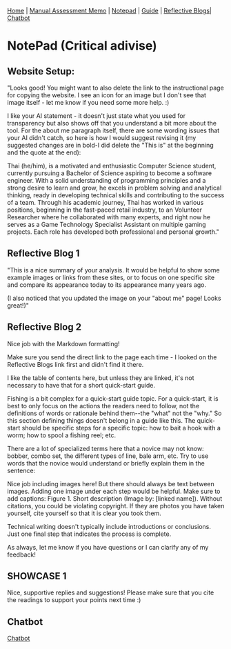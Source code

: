 [Home](index.md) | [Manual Assessment Memo](manual_assessment_memo.md) | [Notepad](notepad.md) | [Guide](soon.md) | [Reflective Blogs](reflective_blogs.md)| [Chatbot](chatbot.md)

# NotePad (Critical adivise) 
## Website Setup: 
"Looks good! You might want to also delete the link to the instructional page for copying the website. I see an icon for an image but I don't see that image itself - let me know if you need some more help. :)

I like your AI statement - it doesn't just state what you used for transparency but also shows off that you understand a bit more about the tool. For the about me paragraph itself, there are some wording issues that your AI didn't catch, so here is how I would suggest revising it (my suggested changes are in bold-I did delete the "This is" at the beginning and the quote at the end):

Thai (he/him), is a motivated and enthusiastic Computer Science student, currently pursuing a Bachelor of Science aspiring to become a software engineer. With a solid understanding of programming principles and a strong desire to learn and grow, he excels in problem solving and analytical thinking, ready in developing technical skills and contributing to the success of a team. Through his academic journey, Thai has worked in various positions, beginning in the fast-paced retail industry, to an Volunteer Researcher where he collaborated with many experts, and right now he serves as a Game Technology Specialist Assistant on multiple gaming projects. Each role has developed both professional and personal growth."

## Reflective Blog 1
"This is a nice summary of your analysis. It would be helpful to show some example images or links from these sites, or to focus on one specific site and compare its appearance today to its appearance many years ago. 

(I also noticed that you updated the image on your "about me" page! Looks great!)"


## Reflective Blog 2
Nice job with the Markdown formatting! 

Make sure you send the direct link to the page each time - I looked on the Reflective Blogs link first and didn't find it there.

I like the table of contents here, but unless they are linked, it's not necessary to have that for a short quick-start guide.

Fishing is a bit complex for a quick-start guide topic. For a quick-start, it is best to only focus on the actions the readers need to follow, not the definitions of words or rationale behind them--the "what" not the "why." So this section defining things doesn't belong in a guide like this. The quick-start should be specific steps for a specific topic: how to bait a hook with a worm; how to spool a fishing reel; etc.

There are a lot of specialized terms here that a novice may not know: bobber, combo set, the different types of line, bale arm, etc. Try to use words that the novice would understand or briefly explain them in the sentence: 

Nice job including images here! But there should always be text between images. Adding one image under each step would be helpful. Make sure to add captions: Figure 1. Short description (Image by: [linked name]). Without citations, you could be violating copyright. If they are photos you have taken yourself, cite yourself so that it is clear you took them. 

Technical writing doesn't typically include introductions or conclusions. Just one final step that indicates the process is complete. 

As always, let me know if you have questions or I can clarify any of my feedback!


## SHOWCASE 1
Nice, supportive replies and suggestions! Please make sure that you cite the readings to support your points next time :)

## Chatbot
[Chatbot](chatbot.md)

